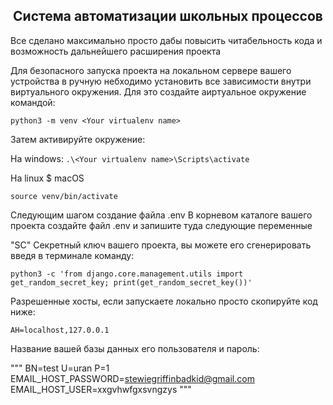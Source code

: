 <center><h2>Система автоматизации школьных процессов</h2></center>

Все сделано максимально просто дабы повысить читабельность кода и возможность дальнейшего расширения проекта

Для безопасного запуска проекта на локальном сервере вашего устройства в ручную небходимо установить все зависимости внутри виртуального окружения.
Для это создайте аиртуальное окружение командой:

`python3 -m venv <Your virtualenv name>`

Затем активируйте окружение:

На windows:
`.\<Your virtualenv name>\Scripts\activate`

На linux $ macOS

`source venv/bin/activate`

Следующим шагом создание файла .env
В корневом каталоге вашего проекта создайте файл .env и запишите туда следующие переменные


"SC" Секретный ключ вашего проекта, вы можете его сгенерировать введя в терминале команду:

`python3 -c 'from django.core.management.utils import get_random_secret_key; print(get_random_secret_key())'`

Разрешенные хосты, если запускаете локально просто скопируйте код ниже:

`AH=localhost,127.0.0.1`

Название вашей базы данных его пользователя и пароль:

"""
BN=test
U=uran
P=1
EMAIL_HOST_PASSWORD=stewiegriffinbadkid@gmail.com
EMAIL_HOST_USER=xxgvhwfgxsvngzys
"""
